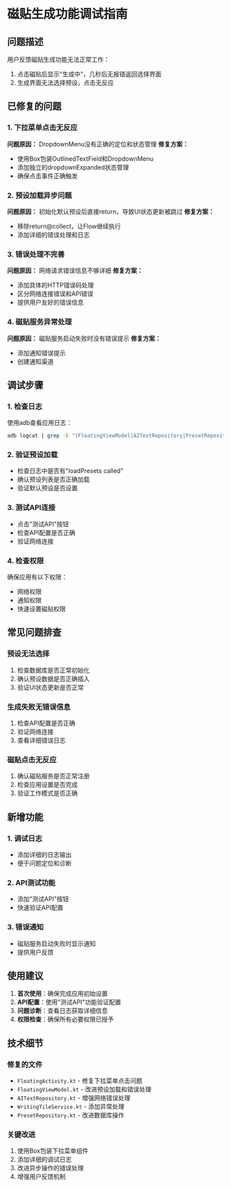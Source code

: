 # 磁贴生成功能调试指南

## 问题描述
用户反馈磁贴生成功能无法正常工作：
1. 点击磁贴后显示"生成中"，几秒后无报错返回选择界面
2. 生成界面无法选择预设，点击无反应

## 已修复的问题

### 1. 下拉菜单点击无反应
**问题原因：** DropdownMenu没有正确的定位和状态管理
**修复方案：** 
- 使用Box包装OutlinedTextField和DropdownMenu
- 添加独立的dropdownExpanded状态管理
- 确保点击事件正确触发

### 2. 预设加载异步问题
**问题原因：** 初始化默认预设后直接return，导致UI状态更新被跳过
**修复方案：**
- 移除return@collect，让Flow继续执行
- 添加详细的错误处理和日志

### 3. 错误处理不完善
**问题原因：** 网络请求错误信息不够详细
**修复方案：**
- 添加具体的HTTP错误码处理
- 区分网络连接错误和API错误
- 提供用户友好的错误信息

### 4. 磁贴服务异常处理
**问题原因：** 磁贴服务启动失败时没有错误提示
**修复方案：**
- 添加通知错误提示
- 创建通知渠道

## 调试步骤

### 1. 检查日志
使用adb查看应用日志：
```bash
adb logcat | grep -E "(FloatingViewModel|AITextRepository|PresetRepository)"
```

### 2. 验证预设加载
- 检查日志中是否有"loadPresets called"
- 确认预设列表是否正确加载
- 验证默认预设是否设置

### 3. 测试API连接
- 点击"测试API"按钮
- 检查API配置是否正确
- 验证网络连接

### 4. 检查权限
确保应用有以下权限：
- 网络权限
- 通知权限
- 快速设置磁贴权限

## 常见问题排查

### 预设无法选择
1. 检查数据库是否正常初始化
2. 确认预设数据是否正确插入
3. 验证UI状态更新是否正常

### 生成失败无错误信息
1. 检查API配置是否正确
2. 验证网络连接
3. 查看详细错误日志

### 磁贴点击无反应
1. 确认磁贴服务是否正常注册
2. 检查应用设置是否完成
3. 验证工作模式是否正确

## 新增功能

### 1. 调试日志
- 添加详细的日志输出
- 便于问题定位和诊断

### 2. API测试功能
- 添加"测试API"按钮
- 快速验证API配置

### 3. 错误通知
- 磁贴服务启动失败时显示通知
- 提供用户反馈

## 使用建议

1. **首次使用**：确保完成应用初始设置
2. **API配置**：使用"测试API"功能验证配置
3. **问题诊断**：查看日志获取详细信息
4. **权限检查**：确保所有必要权限已授予

## 技术细节

### 修复的文件
- `FloatingActivity.kt` - 修复下拉菜单点击问题
- `FloatingViewModel.kt` - 改进预设加载和错误处理
- `AITextRepository.kt` - 增强网络错误处理
- `WritingTileService.kt` - 添加异常处理
- `PresetRepository.kt` - 改进数据库操作

### 关键改进
1. 使用Box包装下拉菜单组件
2. 添加详细的调试日志
3. 改进异步操作的错误处理
4. 增强用户反馈机制